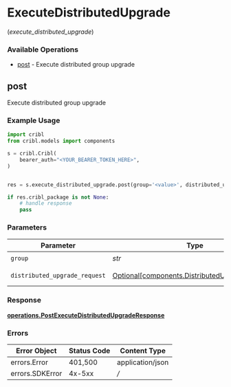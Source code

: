 # ExecuteDistributedUpgrade
(*execute_distributed_upgrade*)

### Available Operations

* [post](#post) - Execute distributed group upgrade

## post

Execute distributed group upgrade

### Example Usage

```python
import cribl
from cribl.models import components

s = cribl.Cribl(
    bearer_auth="<YOUR_BEARER_TOKEN_HERE>",
)


res = s.execute_distributed_upgrade.post(group='<value>', distributed_upgrade_request=components.DistributedUpgradeRequest())

if res.cribl_package is not None:
    # handle response
    pass

```

### Parameters

| Parameter                                                                                              | Type                                                                                                   | Required                                                                                               | Description                                                                                            |
| ------------------------------------------------------------------------------------------------------ | ------------------------------------------------------------------------------------------------------ | ------------------------------------------------------------------------------------------------------ | ------------------------------------------------------------------------------------------------------ |
| `group`                                                                                                | *str*                                                                                                  | :heavy_check_mark:                                                                                     | Group to upgrade                                                                                       |
| `distributed_upgrade_request`                                                                          | [Optional[components.DistributedUpgradeRequest]](../../models/components/distributedupgraderequest.md) | :heavy_minus_sign:                                                                                     | distributedUpgrade object                                                                              |


### Response

**[operations.PostExecuteDistributedUpgradeResponse](../../models/operations/postexecutedistributedupgraderesponse.md)**
### Errors

| Error Object     | Status Code      | Content Type     |
| ---------------- | ---------------- | ---------------- |
| errors.Error     | 401,500          | application/json |
| errors.SDKError  | 4x-5xx           | */*              |
